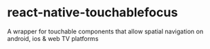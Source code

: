# react-native-touchablefocus
A wrapper for touchable components that allow spatial navigation on android, ios &amp; web TV platforms
